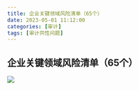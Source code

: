 ```yaml
---
title: 企业关键领域风险清单（65个）
date: 2023-05-01 11:12:00
categories: [审计]
tags: [审计共性问题]
---
```

## 企业关键领域风险清单（65个）
![](https://img.richfan.site/audit/企业关键领域风险清单（65个）.webp)